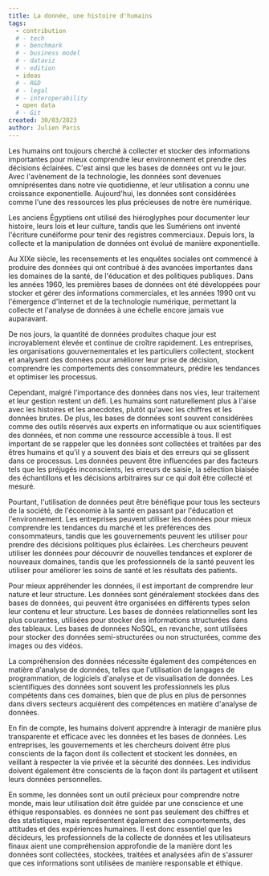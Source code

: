 ```yaml
---
title: La donnée, une histoire d'humains
tags: 
  - contribution
  # - tech
  # - benchmark
  # - business model
  # - dataviz
  # - edition
  - ideas
  # - R&D
  # - legal
  # - interoperability
  - open data
  # - Git
created: 30/03/2023
author: Julien Paris
---
```


Les humains ont toujours cherché à collecter et stocker des informations importantes pour mieux comprendre leur environnement et prendre des décisions éclairées. C'est ainsi que les bases de données ont vu le jour. Avec l'avènement de la technologie, les données sont devenues omniprésentes dans notre vie quotidienne, et leur utilisation a connu une croissance exponentielle. Aujourd'hui, les données sont considérées comme l'une des ressources les plus précieuses de notre ère numérique.

Les anciens Égyptiens ont utilisé des hiéroglyphes pour documenter leur histoire, leurs lois et leur culture, tandis que les Sumériens ont inventé l'écriture cunéiforme pour tenir des registres commerciaux. Depuis lors, la collecte et la manipulation de données ont évolué de manière exponentielle.

Au XIXe siècle, les recensements et les enquêtes sociales ont commencé à produire des données qui ont contribué à des avancées importantes dans les domaines de la santé, de l'éducation et des politiques publiques. Dans les années 1960, les premières bases de données ont été développées pour stocker et gérer des informations commerciales, et les années 1990 ont vu l'émergence d'Internet et de la technologie numérique, permettant la collecte et l'analyse de données à une échelle encore jamais vue auparavant.

De nos jours, la quantité de données produites chaque jour est incroyablement élevée et continue de croître rapidement. Les entreprises, les organisations gouvernementales et les particuliers collectent, stockent et analysent des données pour améliorer leur prise de décision, comprendre les comportements des consommateurs, prédire les tendances et optimiser les processus.

Cependant, malgré l'importance des données dans nos vies, leur traitement et leur gestion restent un défi. Les humains sont naturellement plus à l'aise avec les histoires et les anecdotes, plutôt qu'avec les chiffres et les données brutes. De plus, les bases de données sont souvent considérées comme des outils réservés aux experts en informatique ou aux scientifiques des données, et non comme une ressource accessible à tous. Il est important de se rappeler que les données sont collectées et traitées par des êtres humains et qu'il y a souvent des biais et des erreurs qui se glissent dans ce processus. Les données peuvent être influencées par des facteurs tels que les préjugés inconscients, les erreurs de saisie, la sélection biaisée des échantillons et les décisions arbitraires sur ce qui doit être collecté et mesuré.

Pourtant, l'utilisation de données peut être bénéfique pour tous les secteurs de la société, de l'économie à la santé en passant par l'éducation et l'environnement. Les entreprises peuvent utiliser les données pour mieux comprendre les tendances du marché et les préférences des consommateurs, tandis que les gouvernements peuvent les utiliser pour prendre des décisions politiques plus éclairées. Les chercheurs peuvent utiliser les données pour découvrir de nouvelles tendances et explorer de nouveaux domaines, tandis que les professionnels de la santé peuvent les utiliser pour améliorer les soins de santé et les résultats des patients.

Pour mieux appréhender les données, il est important de comprendre leur nature et leur structure. Les données sont généralement stockées dans des bases de données, qui peuvent être organisées en différents types selon leur contenu et leur structure. Les bases de données relationnelles sont les plus courantes, utilisées pour stocker des informations structurées dans des tableaux. Les bases de données NoSQL, en revanche, sont utilisées pour stocker des données semi-structurées ou non structurées, comme des images ou des vidéos.

La compréhension des données nécessite également des compétences en matière d'analyse de données, telles que l'utilisation de langages de programmation, de logiciels d'analyse et de visualisation de données. Les scientifiques des données sont souvent les professionnels les plus compétents dans ces domaines, bien que de plus en plus de personnes dans divers secteurs acquièrent des compétences en matière d'analyse de données.

En fin de compte, les humains doivent apprendre à interagir de manière plus transparente et efficace avec les données et les bases de données. Les entreprises, les gouvernements et les chercheurs doivent être plus conscients de la façon dont ils collectent et stockent les données, en veillant à respecter la vie privée et la sécurité des données. Les individus doivent également être conscients de la façon dont ils partagent et utilisent leurs données personnelles.

En somme, les données sont un outil précieux pour comprendre notre monde, mais leur utilisation doit être guidée par une conscience et une éthique responsables. es données ne sont pas seulement des chiffres et des statistiques, mais représentent également des comportements, des attitudes et des expériences humaines. Il est donc essentiel que les décideurs, les professionnels de la collecte de données et les utilisateurs finaux aient une compréhension approfondie de la manière dont les données sont collectées, stockées, traitées et analysées afin de s'assurer que ces informations sont utilisées de manière responsable et éthique.